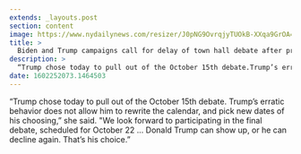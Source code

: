 ```yaml
--- 
extends: _layouts.post 
section: content 
image: https://www.nydailynews.com/resizer/J0pNG9OvrqjyTUOkB-XXqa9GrOA=/1200x0/center/middle/cloudfront-us-east-1.images.arcpublishing.com/tronc/RMQTKA5FURCCVPBNN5LMWANJUY.jpg 
title: > 
  Biden and Trump campaigns call for delay of town hall debate after president’s boycott threat 
description: > 
  “Trump chose today to pull out of the October 15th debate.Trump’s erratic behavior does not allow him to rewrite the calendar, and pick new dates of his choosing,” she said."We look forward to participating in the final debate, scheduled for October 22 ... Donald Trump can show up, or he can decline again.That’s his choice.” 
date: 1602252073.1464503 
--- 
```

“Trump chose today to pull out of the October 15th debate. Trump’s erratic behavior does not allow him to rewrite the calendar, and pick new dates of his choosing,” she said. "We look forward to participating in the final debate, scheduled for October 22 ... Donald Trump can show up, or he can decline again. That’s his choice.”